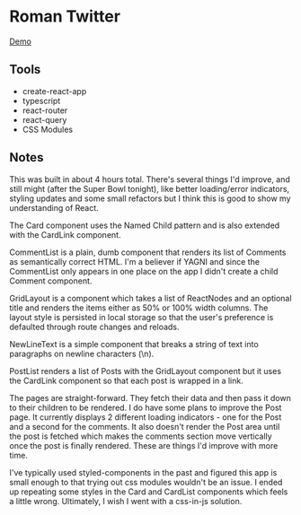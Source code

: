# Roman Twitter

[Demo](https://neilhsmith.github.io/roman-twitter/)

## Tools

- create-react-app
- typescript
- react-router
- react-query
- CSS Modules

## Notes

This was built in about 4 hours total. There's several things I'd improve, and still might (after the Super Bowl tonight), like better loading/error indicators, styling updates and some small refactors but I think this is good to show my understanding of React.

The Card component uses the Named Child pattern and is also extended with the CardLink component.

CommentList is a plain, dumb component that renders its list of Comments as semantically correct HTML. I'm a believer if YAGNI and since the CommentList only appears in one place on the app I didn't create a child Comment component.

GridLayout is a component which takes a list of ReactNodes and an optional title and renders the items either as 50% or 100% width columns. The layout style is persisted in local storage so that the user's preference is defaulted through route changes and reloads.

NewLineText is a simple component that breaks a string of text into paragraphs on newline characters (\n).

PostList renders a list of Posts with the GridLayout component but it uses the CardLink component so that each post is wrapped in a link.

The pages are straight-forward. They fetch their data and then pass it down to their children to be rendered. I do have some plans to improve the Post page. It currently displays 2 different loading indicators - one for the Post and a second for the comments. It also doesn't render the Post area until the post is fetched which makes the comments section move vertically once the post is finally rendered. These are things I'd improve with more time.

I've typically used styled-components in the past and figured this app is small enough to that trying out css modules wouldn't be an issue. I ended up repeating some styles in the Card and CardList components which feels a little wrong. Ultimately, I wish I went with a css-in-js solution.
